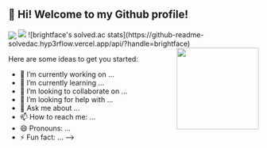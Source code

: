 ##  👋 Hi! Welcome to my Github profile!

<img align='center' src="http://mazassumnida.wtf/api/v2/generate_badge?boj=brightface">
<img src="http://mazandi.herokuapp.com/api?handle=brightface&theme=warm"/>
![brightface's solved.ac stats](https://github-readme-solvedac.hyp3rflow.vercel.app/api/?handle=brightface)
<img align='right' src="https://github-readme-stats.vercel.app/api?username=brightface" height="165">

Here are some ideas to get you started:

- 🔭 I’m currently working on ...
- 🌱 I’m currently learning ...
- 👯 I’m looking to collaborate on ...
- 🤔 I’m looking for help with ...
- 💬 Ask me about ...
- 📫 How to reach me: ...
- 😄 Pronouns: ...
- ⚡ Fun fact: ...
-->
